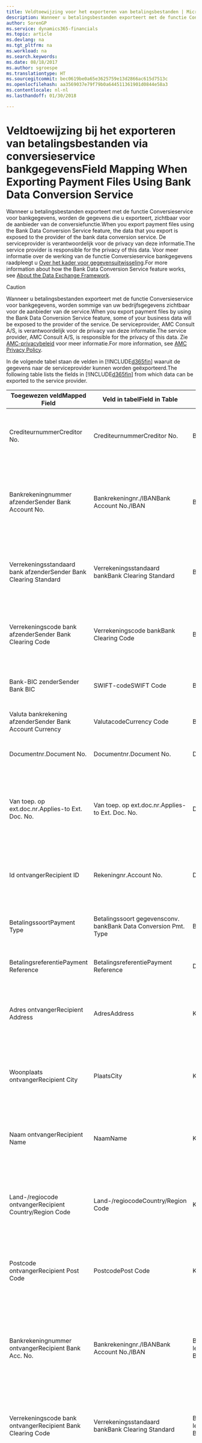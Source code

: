 ```yaml
---
title: Veldtoewijzing voor het exporteren van betalingsbestanden | Microsoft Docs
description: Wanneer u betalingsbestanden exporteert met de functie Conversieservice voor bankgegevens, worden de gegevens die u exporteert, zichtbaar voor de aanbieder van de conversiefunctie.
author: SorenGP
ms.service: dynamics365-financials
ms.topic: article
ms.devlang: na
ms.tgt_pltfrm: na
ms.workload: na
ms.search.keywords: 
ms.date: 08/18/2017
ms.author: sgroespe
ms.translationtype: HT
ms.sourcegitcommit: bec0619be0a65e3625759e13d2866ac615d7513c
ms.openlocfilehash: aa3569037e79f79b0a644511361901d0844e58a3
ms.contentlocale: nl-nl
ms.lasthandoff: 01/30/2018

---
```

# <a name="field-mapping-when-exporting-payment-files-using-bank-data-conversion-service"></a><span data-ttu-id="1f603-103">Veldtoewijzing bij het exporteren van betalingsbestanden via conversieservice bankgegevens</span><span class="sxs-lookup"><span data-stu-id="1f603-103">Field Mapping When Exporting Payment Files Using Bank Data Conversion Service</span></span>
<span data-ttu-id="1f603-104">Wanneer u betalingsbestanden exporteert met de functie Conversieservice voor bankgegevens, worden de gegevens die u exporteert, zichtbaar voor de aanbieder van de conversiefunctie.</span><span class="sxs-lookup"><span data-stu-id="1f603-104">When you export payment files using the Bank Data Conversion Service feature, the data that you export is exposed to the provider of the bank data conversion service.</span></span> <span data-ttu-id="1f603-105">De serviceprovider is verantwoordelijk voor de privacy van deze informatie.</span><span class="sxs-lookup"><span data-stu-id="1f603-105">The service provider is responsible for the privacy of this data.</span></span> <span data-ttu-id="1f603-106">Voor meer informatie over de werking van de functie Conversieservice bankgegevens raadpleegt u [Over het kader voor gegevensuitwisseling](across-about-the-data-exchange-framework.md).</span><span class="sxs-lookup"><span data-stu-id="1f603-106">For more information about how the Bank Data Conversion Service feature works, see [About the Data Exchange Framework](across-about-the-data-exchange-framework.md).</span></span>  

> [!CAUTION]  
>  <span data-ttu-id="1f603-107">Wanneer u betalingsbestanden exporteert met de functie Conversieservice voor bankgegevens, worden sommige van uw bedrijfsgegevens zichtbaar voor de aanbieder van de service.</span><span class="sxs-lookup"><span data-stu-id="1f603-107">When you export payment files by using the Bank Data Conversion Service feature, some of your business data will be exposed to the provider of the service.</span></span> <span data-ttu-id="1f603-108">De serviceprovider, AMC Consult A/S, is verantwoordelijk voor de privacy van deze informatie.</span><span class="sxs-lookup"><span data-stu-id="1f603-108">The service provider, AMC Consult A/S, is responsible for the privacy of this data.</span></span> <span data-ttu-id="1f603-109">Zie [AMC-privacybeleid](http://go.microsoft.com/fwlink/?LinkId=510158) voor meer informatie.</span><span class="sxs-lookup"><span data-stu-id="1f603-109">For more information, see [AMC Privacy Policy](http://go.microsoft.com/fwlink/?LinkId=510158).</span></span>  

<span data-ttu-id="1f603-110">In de volgende tabel staan de velden in [!INCLUDE[d365fin](includes/d365fin_md.md)] waaruit de gegevens naar de serviceprovider kunnen worden geëxporteerd.</span><span class="sxs-lookup"><span data-stu-id="1f603-110">The following table lists the fields in [!INCLUDE[d365fin](includes/d365fin_md.md)] from which data can be exported to the service provider.</span></span>  

|<span data-ttu-id="1f603-111">Toegewezen veld</span><span class="sxs-lookup"><span data-stu-id="1f603-111">Mapped Field</span></span>|<span data-ttu-id="1f603-112">Veld in tabel</span><span class="sxs-lookup"><span data-stu-id="1f603-112">Field in Table</span></span>|<span data-ttu-id="1f603-113">Tafel</span><span class="sxs-lookup"><span data-stu-id="1f603-113">Table</span></span>|<span data-ttu-id="1f603-114">Omschrijving</span><span class="sxs-lookup"><span data-stu-id="1f603-114">Description</span></span>|  
|------------------|--------------------|-----------|---------------------------------------|  
|<span data-ttu-id="1f603-115">Crediteurnummer</span><span class="sxs-lookup"><span data-stu-id="1f603-115">Creditor No.</span></span>|<span data-ttu-id="1f603-116">Crediteurnummer</span><span class="sxs-lookup"><span data-stu-id="1f603-116">Creditor No.</span></span>|<span data-ttu-id="1f603-117">Bankrekening</span><span class="sxs-lookup"><span data-stu-id="1f603-117">Bank Account</span></span>|<span data-ttu-id="1f603-118">De identificatie die door uw bank aan uw bedrijf is toegewezen om betalingen te innen</span><span class="sxs-lookup"><span data-stu-id="1f603-118">The identifier assigned to your company by your bank to collect payments</span></span>|  
|<span data-ttu-id="1f603-119">Bankrekeningnummer afzender</span><span class="sxs-lookup"><span data-stu-id="1f603-119">Sender Bank Account No.</span></span>|<span data-ttu-id="1f603-120">Bankrekeningnr./IBAN</span><span class="sxs-lookup"><span data-stu-id="1f603-120">Bank Account No./IBAN</span></span>|<span data-ttu-id="1f603-121">Bankrekening</span><span class="sxs-lookup"><span data-stu-id="1f603-121">Bank Account</span></span>|<span data-ttu-id="1f603-122">Het bankrekeningnummer van uw bedrijf (IBAN of ander) dat is opgegeven op de bankrekeningkaart</span><span class="sxs-lookup"><span data-stu-id="1f603-122">Your company's bank account number (IBAN or other) that is specified on the bank account card</span></span>|  
|<span data-ttu-id="1f603-123">Verrekeningsstandaard bank afzender</span><span class="sxs-lookup"><span data-stu-id="1f603-123">Sender Bank Clearing Standard</span></span>|<span data-ttu-id="1f603-124">Verrekeningsstandaard bank</span><span class="sxs-lookup"><span data-stu-id="1f603-124">Bank Clearing Standard</span></span>|<span data-ttu-id="1f603-125">Bankrekening</span><span class="sxs-lookup"><span data-stu-id="1f603-125">Bank Account</span></span>|<span data-ttu-id="1f603-126">Het nationale banknamenregister dat voor de bankrekening van de afzender wordt gebruikt</span><span class="sxs-lookup"><span data-stu-id="1f603-126">The national bank names register used for the sender bank account</span></span>|  
|<span data-ttu-id="1f603-127">Verrekeningscode bank afzender</span><span class="sxs-lookup"><span data-stu-id="1f603-127">Sender Bank Clearing Code</span></span>|<span data-ttu-id="1f603-128">Verrekeningscode bank</span><span class="sxs-lookup"><span data-stu-id="1f603-128">Bank Clearing Code</span></span>|<span data-ttu-id="1f603-129">Bankrekening</span><span class="sxs-lookup"><span data-stu-id="1f603-129">Bank Account</span></span>|<span data-ttu-id="1f603-130">De identificatie van de bankrekening van de afzender met betrekking tot het gebruikte banknamenregister</span><span class="sxs-lookup"><span data-stu-id="1f603-130">The identifier of the sender's bank in relation to the bank names register used</span></span>|  
|<span data-ttu-id="1f603-131">Bank-BIC zender</span><span class="sxs-lookup"><span data-stu-id="1f603-131">Sender Bank BIC</span></span>|<span data-ttu-id="1f603-132">SWIFT-code</span><span class="sxs-lookup"><span data-stu-id="1f603-132">SWIFT Code</span></span>|<span data-ttu-id="1f603-133">Bankrekening</span><span class="sxs-lookup"><span data-stu-id="1f603-133">Bank Account</span></span>|<span data-ttu-id="1f603-134">De SWIFT-identificatie van de bankrekening van de afzender</span><span class="sxs-lookup"><span data-stu-id="1f603-134">The SWIFT identifier of the sender bank account</span></span>|  
|<span data-ttu-id="1f603-135">Valuta bankrekening afzender</span><span class="sxs-lookup"><span data-stu-id="1f603-135">Sender Bank Account Currency</span></span>|<span data-ttu-id="1f603-136">Valutacode</span><span class="sxs-lookup"><span data-stu-id="1f603-136">Currency Code</span></span>|<span data-ttu-id="1f603-137">Bankrekening</span><span class="sxs-lookup"><span data-stu-id="1f603-137">Bank Account</span></span>|<span data-ttu-id="1f603-138">Valutacode van de bankrekening afzender</span><span class="sxs-lookup"><span data-stu-id="1f603-138">The sender bank account Currency Code</span></span>|  
|<span data-ttu-id="1f603-139">Documentnr.</span><span class="sxs-lookup"><span data-stu-id="1f603-139">Document No.</span></span>|<span data-ttu-id="1f603-140">Documentnr.</span><span class="sxs-lookup"><span data-stu-id="1f603-140">Document No.</span></span>|<span data-ttu-id="1f603-141">Dagboekregel</span><span class="sxs-lookup"><span data-stu-id="1f603-141">General Journal Line</span></span>|<span data-ttu-id="1f603-142">Het documentnummer van de betalingsregel</span><span class="sxs-lookup"><span data-stu-id="1f603-142">The document number of the payment line</span></span>|  
|<span data-ttu-id="1f603-143">Van toep. op ext.doc.nr.</span><span class="sxs-lookup"><span data-stu-id="1f603-143">Applies-to Ext. Doc. No.</span></span>|<span data-ttu-id="1f603-144">Van toep. op ext.doc.nr.</span><span class="sxs-lookup"><span data-stu-id="1f603-144">Applies-to Ext. Doc. No.</span></span>|<span data-ttu-id="1f603-145">Dagboekregel</span><span class="sxs-lookup"><span data-stu-id="1f603-145">General Journal Line</span></span>|<span data-ttu-id="1f603-146">Het externe documentnummer van de factuur of creditnota waarmee de betalingsregel wordt vereffend</span><span class="sxs-lookup"><span data-stu-id="1f603-146">The external document number of the invoice or credit memo that the payment line is applied to</span></span>|  
|<span data-ttu-id="1f603-147">Id ontvanger</span><span class="sxs-lookup"><span data-stu-id="1f603-147">Recipient ID</span></span>|<span data-ttu-id="1f603-148">Rekeningnr.</span><span class="sxs-lookup"><span data-stu-id="1f603-148">Account No.</span></span>|<span data-ttu-id="1f603-149">Dagboekregel</span><span class="sxs-lookup"><span data-stu-id="1f603-149">General Journal Line</span></span>|<span data-ttu-id="1f603-150">Het klant- of leveranciersnummer dat wordt opgegeven op de betalingsregel</span><span class="sxs-lookup"><span data-stu-id="1f603-150">The customer or vendor number that is specified on the payment line</span></span>|  
|<span data-ttu-id="1f603-151">Betalingssoort</span><span class="sxs-lookup"><span data-stu-id="1f603-151">Payment Type</span></span>|<span data-ttu-id="1f603-152">Betalingssoort gegevensconv. bank</span><span class="sxs-lookup"><span data-stu-id="1f603-152">Bank Data Conversion Pmt. Type</span></span>|<span data-ttu-id="1f603-153">Betalingswijze</span><span class="sxs-lookup"><span data-stu-id="1f603-153">Payment Method</span></span>|<span data-ttu-id="1f603-154">Het soort bankoverboeking, bijvoorbeeld binnenlands of internationaal</span><span class="sxs-lookup"><span data-stu-id="1f603-154">The type of bank transfer, such as domestic or international</span></span>|  
|<span data-ttu-id="1f603-155">Betalingsreferentie</span><span class="sxs-lookup"><span data-stu-id="1f603-155">Payment Reference</span></span>|<span data-ttu-id="1f603-156">Betalingsreferentie</span><span class="sxs-lookup"><span data-stu-id="1f603-156">Payment Reference</span></span>|<span data-ttu-id="1f603-157">Dagboekregel</span><span class="sxs-lookup"><span data-stu-id="1f603-157">General Journal Line</span></span>|<span data-ttu-id="1f603-158">De betalingsverwijzing van de betalingsregel</span><span class="sxs-lookup"><span data-stu-id="1f603-158">The payment reference of the payment line</span></span>|  
|<span data-ttu-id="1f603-159">Adres ontvanger</span><span class="sxs-lookup"><span data-stu-id="1f603-159">Recipient Address</span></span>|<span data-ttu-id="1f603-160">Adres</span><span class="sxs-lookup"><span data-stu-id="1f603-160">Address</span></span>|<span data-ttu-id="1f603-161">Klant/Leverancier</span><span class="sxs-lookup"><span data-stu-id="1f603-161">Customer/Vendor</span></span>|<span data-ttu-id="1f603-162">Het adres van de ontvanger die wordt opgegeven op de klanten- of leverancierskaart</span><span class="sxs-lookup"><span data-stu-id="1f603-162">The recipient address that is specified on the customer or vendor card</span></span>|  
|<span data-ttu-id="1f603-163">Woonplaats ontvanger</span><span class="sxs-lookup"><span data-stu-id="1f603-163">Recipient City</span></span>|<span data-ttu-id="1f603-164">Plaats</span><span class="sxs-lookup"><span data-stu-id="1f603-164">City</span></span>|<span data-ttu-id="1f603-165">Klant/Leverancier</span><span class="sxs-lookup"><span data-stu-id="1f603-165">Customer/Vendor</span></span>|<span data-ttu-id="1f603-166">De woonplaats van de ontvanger die wordt opgegeven op de klanten- of leverancierskaart</span><span class="sxs-lookup"><span data-stu-id="1f603-166">The recipient city that is specified on the customer or vendor card</span></span>|  
|<span data-ttu-id="1f603-167">Naam ontvanger</span><span class="sxs-lookup"><span data-stu-id="1f603-167">Recipient Name</span></span>|<span data-ttu-id="1f603-168">Naam</span><span class="sxs-lookup"><span data-stu-id="1f603-168">Name</span></span>|<span data-ttu-id="1f603-169">Klant/Leverancier</span><span class="sxs-lookup"><span data-stu-id="1f603-169">Customer/Vendor</span></span>|<span data-ttu-id="1f603-170">De naam van de ontvanger die wordt opgegeven op de klanten- of leverancierskaart</span><span class="sxs-lookup"><span data-stu-id="1f603-170">The recipient name that is specified on the customer or vendor card</span></span>|  
|<span data-ttu-id="1f603-171">Land-/regiocode ontvanger</span><span class="sxs-lookup"><span data-stu-id="1f603-171">Recipient Country/Region Code</span></span>|<span data-ttu-id="1f603-172">Land-/regiocode</span><span class="sxs-lookup"><span data-stu-id="1f603-172">Country/Region Code</span></span>|<span data-ttu-id="1f603-173">Klant/Leverancier</span><span class="sxs-lookup"><span data-stu-id="1f603-173">Customer/Vendor</span></span>|<span data-ttu-id="1f603-174">De land-/regiocode van de ontvanger die wordt opgegeven op de klanten- of leverancierskaart</span><span class="sxs-lookup"><span data-stu-id="1f603-174">The recipient country/region code that is specified on the customer or vendor card</span></span>|  
|<span data-ttu-id="1f603-175">Postcode ontvanger</span><span class="sxs-lookup"><span data-stu-id="1f603-175">Recipient Post Code</span></span>|<span data-ttu-id="1f603-176">Postcode</span><span class="sxs-lookup"><span data-stu-id="1f603-176">Post Code</span></span>|<span data-ttu-id="1f603-177">Klant/Leverancier</span><span class="sxs-lookup"><span data-stu-id="1f603-177">Customer/Vendor</span></span>|<span data-ttu-id="1f603-178">De postcode van de ontvanger die wordt opgegeven op de klanten- of leverancierskaart</span><span class="sxs-lookup"><span data-stu-id="1f603-178">The recipient post code that is specified on the customer or vendor card</span></span>|  
|<span data-ttu-id="1f603-179">Bankrekeningnummer ontvanger</span><span class="sxs-lookup"><span data-stu-id="1f603-179">Recipient Bank Acc. No.</span></span>|<span data-ttu-id="1f603-180">Bankrekeningnr./IBAN</span><span class="sxs-lookup"><span data-stu-id="1f603-180">Bank Account No./IBAN</span></span>|<span data-ttu-id="1f603-181">Bankrekening klant/Bankrekening leverancier</span><span class="sxs-lookup"><span data-stu-id="1f603-181">Customer Bank Account/Vendor Bank Account</span></span>|<span data-ttu-id="1f603-182">Het nummer van de bankrekening (IBAN of ander) van de ontvanger dat is opgegeven op de bankrekeningkaart van de klant of leverancier</span><span class="sxs-lookup"><span data-stu-id="1f603-182">The recipient bank account number (IBAN or other) that is specified on the customer or vendor bank account card</span></span>|  
|<span data-ttu-id="1f603-183">Verrekeningscode bank ontvanger</span><span class="sxs-lookup"><span data-stu-id="1f603-183">Recipient Bank Clearing Code</span></span>|<span data-ttu-id="1f603-184">Verrekeningsstandaard bank</span><span class="sxs-lookup"><span data-stu-id="1f603-184">Bank Clearing Standard</span></span>|<span data-ttu-id="1f603-185">Bankrekening klant/Bankrekening leverancier</span><span class="sxs-lookup"><span data-stu-id="1f603-185">Customer Bank Account/Vendor Bank Account</span></span>|<span data-ttu-id="1f603-186">Het nationale banknamenregister dat voor de bankrekening van de ontvanger wordt gebruikt</span><span class="sxs-lookup"><span data-stu-id="1f603-186">The national bank names register used for the recipient bank account</span></span>|  
|<span data-ttu-id="1f603-187">Verrekeningsstand. bank ontvanger</span><span class="sxs-lookup"><span data-stu-id="1f603-187">Recipient Bank Clearing Std.</span></span>|<span data-ttu-id="1f603-188">Verrekeningscode bank</span><span class="sxs-lookup"><span data-stu-id="1f603-188">Bank Clearing Code</span></span>|<span data-ttu-id="1f603-189">Bankrekening klant/Bankrekening leverancier</span><span class="sxs-lookup"><span data-stu-id="1f603-189">Customer Bank Account/Vendor Bank Account</span></span>|<span data-ttu-id="1f603-190">De identificatie van de bankrekening van de ontvanger met betrekking tot het banknamenregister dat wordt gebruikt</span><span class="sxs-lookup"><span data-stu-id="1f603-190">The identifier of the recipient bank account in relation to the bank names register that is used</span></span>|  
|<span data-ttu-id="1f603-191">E-mailadres ontvanger</span><span class="sxs-lookup"><span data-stu-id="1f603-191">Recipient Email Address</span></span>|<span data-ttu-id="1f603-192">E-mail</span><span class="sxs-lookup"><span data-stu-id="1f603-192">E-Mail</span></span>|<span data-ttu-id="1f603-193">Klant/Leverancier</span><span class="sxs-lookup"><span data-stu-id="1f603-193">Customer/Vendor</span></span>|<span data-ttu-id="1f603-194">Het e-mailadres van de ontvanger</span><span class="sxs-lookup"><span data-stu-id="1f603-194">The email address of the recipient</span></span>|  
|<span data-ttu-id="1f603-195">Bericht aan ontvanger 1</span><span class="sxs-lookup"><span data-stu-id="1f603-195">Message To Recipient 1</span></span>|<span data-ttu-id="1f603-196">Bericht aan ontvanger</span><span class="sxs-lookup"><span data-stu-id="1f603-196">Message to Recipient</span></span>|<span data-ttu-id="1f603-197">Dagboekregel</span><span class="sxs-lookup"><span data-stu-id="1f603-197">General Journal Line</span></span>|<span data-ttu-id="1f603-198">Het bericht aan de ontvanger die is opgegeven op de betalingsregel</span><span class="sxs-lookup"><span data-stu-id="1f603-198">The message to recipient that is specified on the payment line</span></span>|  
|<span data-ttu-id="1f603-199">Bedrag</span><span class="sxs-lookup"><span data-stu-id="1f603-199">Amount</span></span>|<span data-ttu-id="1f603-200">Bedrag</span><span class="sxs-lookup"><span data-stu-id="1f603-200">Amount</span></span>|<span data-ttu-id="1f603-201">Dagboekregel</span><span class="sxs-lookup"><span data-stu-id="1f603-201">General Journal Line</span></span>|<span data-ttu-id="1f603-202">Het bedrag op de betalingsregel</span><span class="sxs-lookup"><span data-stu-id="1f603-202">The amount on the payment line</span></span>|  
|<span data-ttu-id="1f603-203">Valutacode</span><span class="sxs-lookup"><span data-stu-id="1f603-203">Currency Code</span></span>|<span data-ttu-id="1f603-204">Valutacode</span><span class="sxs-lookup"><span data-stu-id="1f603-204">Currency Code</span></span>|<span data-ttu-id="1f603-205">Dagboekregel</span><span class="sxs-lookup"><span data-stu-id="1f603-205">General Journal Line</span></span>|<span data-ttu-id="1f603-206">De valutacode op de betalingsregel</span><span class="sxs-lookup"><span data-stu-id="1f603-206">The currency code on the payment line</span></span>|  
|<span data-ttu-id="1f603-207">Overdrachtsdatum</span><span class="sxs-lookup"><span data-stu-id="1f603-207">Transfer Date</span></span>|<span data-ttu-id="1f603-208">Boekingsdatum</span><span class="sxs-lookup"><span data-stu-id="1f603-208">Posting Date</span></span>|<span data-ttu-id="1f603-209">Dagboekregel</span><span class="sxs-lookup"><span data-stu-id="1f603-209">General Journal Line</span></span>|<span data-ttu-id="1f603-210">De boekingsdatum van de betalingsregel</span><span class="sxs-lookup"><span data-stu-id="1f603-210">The posting date of the payment line</span></span>|  
|<span data-ttu-id="1f603-211">Factuurbedrag</span><span class="sxs-lookup"><span data-stu-id="1f603-211">Invoice Amount</span></span>|<span data-ttu-id="1f603-212">Oorspronkelijk bedrag</span><span class="sxs-lookup"><span data-stu-id="1f603-212">Original Amount</span></span>|<span data-ttu-id="1f603-213">Klantenpost/Leverancierspost</span><span class="sxs-lookup"><span data-stu-id="1f603-213">Customer/Vendor Ledger Entry</span></span>|<span data-ttu-id="1f603-214">Het bedrag op de post waarmee de betaling wordt vereffend</span><span class="sxs-lookup"><span data-stu-id="1f603-214">The amount on the entry that the payment is applied to</span></span>|  
|<span data-ttu-id="1f603-215">Factuurdatum</span><span class="sxs-lookup"><span data-stu-id="1f603-215">Invoice Date</span></span>|<span data-ttu-id="1f603-216">Documentdatum</span><span class="sxs-lookup"><span data-stu-id="1f603-216">Document Date</span></span>|<span data-ttu-id="1f603-217">Klantenpost/Leverancierspost</span><span class="sxs-lookup"><span data-stu-id="1f603-217">Customer/Vendor Ledger Entry</span></span>|<span data-ttu-id="1f603-218">De factuurdatum op de post waarmee de betaling wordt vereffend</span><span class="sxs-lookup"><span data-stu-id="1f603-218">The invoice date on the entry that the payment is applied to</span></span>|  
|<span data-ttu-id="1f603-219">Adres bank ontvanger</span><span class="sxs-lookup"><span data-stu-id="1f603-219">Recipient Bank Address</span></span>|<span data-ttu-id="1f603-220">Adres</span><span class="sxs-lookup"><span data-stu-id="1f603-220">Address</span></span>|<span data-ttu-id="1f603-221">Bankrekening klant/Bankrekening leverancier</span><span class="sxs-lookup"><span data-stu-id="1f603-221">Customer Bank Account/Vendor Bank Account</span></span>|<span data-ttu-id="1f603-222">Het adres van de bankrekening van de ontvanger dat is opgegeven op de bankrekeningkaart van de klant of leverancier</span><span class="sxs-lookup"><span data-stu-id="1f603-222">The recipient bank account address that is specified on the customer or vendor bank account card</span></span>|  
|<span data-ttu-id="1f603-223">Het adres van de bankrekening van de ontvanger dat is opgegeven op de bankrekeningkaart van de klant of leverancier</span><span class="sxs-lookup"><span data-stu-id="1f603-223">The recipient bank account address that is specified on the customer or vendor bank account card</span></span>|<span data-ttu-id="1f603-224">Plaats</span><span class="sxs-lookup"><span data-stu-id="1f603-224">City</span></span>|<span data-ttu-id="1f603-225">Bankrekening klant/Bankrekening leverancier</span><span class="sxs-lookup"><span data-stu-id="1f603-225">Customer Bank Account/Vendor Bank Account</span></span>|<span data-ttu-id="1f603-226">De plaats van de bankrekening van de ontvanger die is opgegeven op de bankrekeningkaart van de klant of leverancier</span><span class="sxs-lookup"><span data-stu-id="1f603-226">The recipient bank account city that is specified on the customer or vendor bank account card</span></span>|  
|<span data-ttu-id="1f603-227">Banknaam ontvanger</span><span class="sxs-lookup"><span data-stu-id="1f603-227">Recipient Bank Name</span></span>|<span data-ttu-id="1f603-228">Naam</span><span class="sxs-lookup"><span data-stu-id="1f603-228">Name</span></span>|<span data-ttu-id="1f603-229">Bankrekening klant/Bankrekening leverancier</span><span class="sxs-lookup"><span data-stu-id="1f603-229">Customer Bank Account/Vendor Bank Account</span></span>|<span data-ttu-id="1f603-230">De naam van de bankrekening van de ontvanger die is opgegeven op de bankrekeningkaart van de klant of leverancier</span><span class="sxs-lookup"><span data-stu-id="1f603-230">The recipient bank account name that is specified on the customer or vendor bank account card</span></span>|  
|<span data-ttu-id="1f603-231">Land/regio bank ontvanger</span><span class="sxs-lookup"><span data-stu-id="1f603-231">Recipient Bank Country/Region</span></span>|<span data-ttu-id="1f603-232">Land-/regiocode</span><span class="sxs-lookup"><span data-stu-id="1f603-232">Country/Region Code</span></span>|<span data-ttu-id="1f603-233">Bankrekening klant/Bankrekening leverancier</span><span class="sxs-lookup"><span data-stu-id="1f603-233">Customer Bank Account/Vendor Bank Account</span></span>|<span data-ttu-id="1f603-234">Het land/de regio van bankrekening van de ontvanger dat/die is opgegeven op de bankrekeningkaart van de klant of leverancier</span><span class="sxs-lookup"><span data-stu-id="1f603-234">The recipient bank account country/region that is specified on the customer or vendor bank account card</span></span>|  
|<span data-ttu-id="1f603-235">Postcode bank ontvanger</span><span class="sxs-lookup"><span data-stu-id="1f603-235">Recipient Bank Post Code</span></span>|<span data-ttu-id="1f603-236">Postcode</span><span class="sxs-lookup"><span data-stu-id="1f603-236">Post Code</span></span>|<span data-ttu-id="1f603-237">Bankrekening klant/Bankrekening leverancier</span><span class="sxs-lookup"><span data-stu-id="1f603-237">Customer Bank Account/Vendor Bank Account</span></span>|<span data-ttu-id="1f603-238">De postcode van de bankrekening van de ontvanger die is opgegeven op de bankrekeningkaart van de klant of leverancier</span><span class="sxs-lookup"><span data-stu-id="1f603-238">The recipient bank account post code that is specified on the customer or vendor bank account card</span></span>|  
|<span data-ttu-id="1f603-239">Adres bank afzender</span><span class="sxs-lookup"><span data-stu-id="1f603-239">Sender Bank Address</span></span>|<span data-ttu-id="1f603-240">Adres</span><span class="sxs-lookup"><span data-stu-id="1f603-240">Address</span></span>|<span data-ttu-id="1f603-241">Bankrekening</span><span class="sxs-lookup"><span data-stu-id="1f603-241">Bank Account</span></span>|<span data-ttu-id="1f603-242">Het adres van de bankrekening van de afzender dat is opgegeven op de bankrekeningkaart</span><span class="sxs-lookup"><span data-stu-id="1f603-242">The sender bank account address that is specified on the bank account card</span></span>|  
|<span data-ttu-id="1f603-243">Plaats bank afzender</span><span class="sxs-lookup"><span data-stu-id="1f603-243">Sender Bank City</span></span>|<span data-ttu-id="1f603-244">Plaats</span><span class="sxs-lookup"><span data-stu-id="1f603-244">City</span></span>|<span data-ttu-id="1f603-245">Bankrekening</span><span class="sxs-lookup"><span data-stu-id="1f603-245">Bank Account</span></span>|<span data-ttu-id="1f603-246">De plaats van de bankrekening van de afzender die is opgegeven op de bankrekeningkaart</span><span class="sxs-lookup"><span data-stu-id="1f603-246">The sender bank account city that is specified on the bank account card</span></span>|  
|<span data-ttu-id="1f603-247">Banknaam afzender</span><span class="sxs-lookup"><span data-stu-id="1f603-247">Sender Bank Name</span></span>|<span data-ttu-id="1f603-248">Naam</span><span class="sxs-lookup"><span data-stu-id="1f603-248">Name</span></span>|<span data-ttu-id="1f603-249">Bankrekening</span><span class="sxs-lookup"><span data-stu-id="1f603-249">Bank Account</span></span>|<span data-ttu-id="1f603-250">De naam van de bankrekening van de afzender die is opgegeven op de bankrekeningkaart</span><span class="sxs-lookup"><span data-stu-id="1f603-250">The sender bank account name that is specified on the bank account card</span></span>|  
|<span data-ttu-id="1f603-251">Land/regiocode bank afzender</span><span class="sxs-lookup"><span data-stu-id="1f603-251">Sender Bank Country/Region</span></span>|<span data-ttu-id="1f603-252">Land-/regiocode</span><span class="sxs-lookup"><span data-stu-id="1f603-252">Country/Region Code</span></span>|<span data-ttu-id="1f603-253">Bankrekening</span><span class="sxs-lookup"><span data-stu-id="1f603-253">Bank Account</span></span>|<span data-ttu-id="1f603-254">Het land/de regio van de bankrekening van de afzender dat/die is opgegeven op de bankrekeningkaart</span><span class="sxs-lookup"><span data-stu-id="1f603-254">The sender bank account country/region that is specified on the bank account card</span></span>|  
|<span data-ttu-id="1f603-255">Postcode bank afzender</span><span class="sxs-lookup"><span data-stu-id="1f603-255">Sender Bank Post Code</span></span>|<span data-ttu-id="1f603-256">Postcode</span><span class="sxs-lookup"><span data-stu-id="1f603-256">Post Code</span></span>|<span data-ttu-id="1f603-257">Bankrekening</span><span class="sxs-lookup"><span data-stu-id="1f603-257">Bank Account</span></span>|<span data-ttu-id="1f603-258">De postcode van de bankrekening van de afzender die is opgegeven op de bankrekeningkaart</span><span class="sxs-lookup"><span data-stu-id="1f603-258">The sender bank account post code that is specified on the bank account card</span></span>|  
|<span data-ttu-id="1f603-259">Algemeen dagboeksjabloon</span><span class="sxs-lookup"><span data-stu-id="1f603-259">General Journal Template</span></span>|<span data-ttu-id="1f603-260">Dagboeksjabloon</span><span class="sxs-lookup"><span data-stu-id="1f603-260">Journal Template Name</span></span>|<span data-ttu-id="1f603-261">Dagboekregel</span><span class="sxs-lookup"><span data-stu-id="1f603-261">General Journal Line</span></span>|<span data-ttu-id="1f603-262">De dagboeksjabloon die wordt gebruikt voor de betalingsregel</span><span class="sxs-lookup"><span data-stu-id="1f603-262">The general journal template that is used for the payment line</span></span>|  
|<span data-ttu-id="1f603-263">Batchnaam financieel dagboek</span><span class="sxs-lookup"><span data-stu-id="1f603-263">General Journal Batch Name</span></span>|<span data-ttu-id="1f603-264">Dagboekbatch</span><span class="sxs-lookup"><span data-stu-id="1f603-264">Journal Batch Name</span></span>|<span data-ttu-id="1f603-265">Dagboekregel</span><span class="sxs-lookup"><span data-stu-id="1f603-265">General Journal Line</span></span>|<span data-ttu-id="1f603-266">De dagboekbatchnaam die wordt gebruikt voor de betalingsregel</span><span class="sxs-lookup"><span data-stu-id="1f603-266">The general journal batch name that is used for the payment line</span></span>|  
|<span data-ttu-id="1f603-267">Banknaam afzender - Gegevensconv.</span><span class="sxs-lookup"><span data-stu-id="1f603-267">Sender Bank Name - Data Conv.</span></span>|<span data-ttu-id="1f603-268">Banknaam - Gegevensconversie</span><span class="sxs-lookup"><span data-stu-id="1f603-268">Bank Name – Data Conv.</span></span>|<span data-ttu-id="1f603-269">Bankrekening</span><span class="sxs-lookup"><span data-stu-id="1f603-269">Bank Account</span></span>|<span data-ttu-id="1f603-270">De naam van de bankrekening van de afzender die wordt aangevraagd door de conversieservice voor bankgegevens en wordt opgegeven op de bankrekeningkaart</span><span class="sxs-lookup"><span data-stu-id="1f603-270">The sender bank account name that is requested by the bank data conversion service and specified on the bank account card</span></span>|  

## <a name="see-also"></a><span data-ttu-id="1f603-271">Zie ook</span><span class="sxs-lookup"><span data-stu-id="1f603-271">See Also</span></span>  
[<span data-ttu-id="1f603-272">Gegevensuitwisseling instellen</span><span class="sxs-lookup"><span data-stu-id="1f603-272">Setting Up Data Exchange</span></span>](across-set-up-data-exchange.md)  
<span data-ttu-id="1f603-273">[Gegevens elektronisch uitwisselen](across-data-exchange.md)
[Conversieservice voor bankgegevens instellen](bank-how-setup-bank-data-conversion-service.md) </span><span class="sxs-lookup"><span data-stu-id="1f603-273">[Exchanging Data Electronically](across-data-exchange.md)
[Set Up the Bank Data Conversion Service](bank-how-setup-bank-data-conversion-service.md) </span></span>  
[<span data-ttu-id="1f603-274">Betalingen verrichten met de conversieservice van bankgegevens of SEPA-overmaking</span><span class="sxs-lookup"><span data-stu-id="1f603-274">Make Payments with Bank Data Conversion Service or SEPA Credit Transfer</span></span>](finance-make-payments-with-bank-data-conversion-service-or-sepa-credit-transfer.md)   

